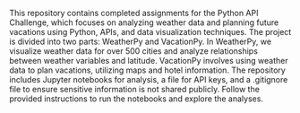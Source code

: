 This repository contains completed assignments for the Python API Challenge, which focuses on analyzing weather data and planning future vacations using Python, APIs, and data visualization techniques. The project is divided into two parts: WeatherPy and VacationPy. In WeatherPy, we visualize weather data for over 500 cities and analyze relationships between weather variables and latitude. VacationPy involves using weather data to plan vacations, utilizing maps and hotel information. The repository includes Jupyter notebooks for analysis, a file for API keys, and a .gitignore file to ensure sensitive information is not shared publicly. Follow the provided instructions to run the notebooks and explore the analyses.
